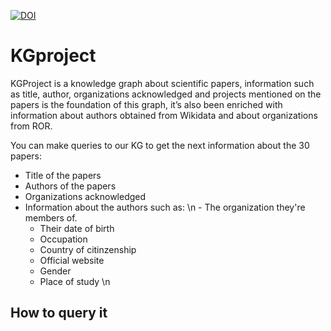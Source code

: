 [![DOI](https://zenodo.org/badge/596545346.svg)](https://zenodo.org/badge/latestdoi/596545346)
# KGproject

KGProject is a knowledge graph about scientific papers, information such
as title, author, organizations acknowledged and projects mentioned on
the papers is the foundation of this graph, it’s also been enriched with
information about authors obtained from Wikidata and about organizations
from ROR.

You can make queries to our KG to get the next information about the 30 papers:
- Title of the papers
- Authors of the papers
- Organizations acknowledged
- Information about the authors such as:
\n - The organization they're members of.
   - Their date of birth
   - Occupation
   - Country of citinzenship
   - Official website
   - Gender
   - Place of study
   \n


## How to query it
